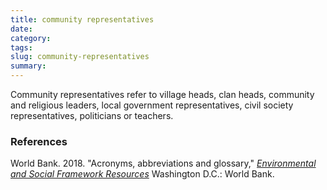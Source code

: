 ```yaml
---
title: community representatives
date:
category:
tags:
slug: community-representatives
summary:
---
```


Community representatives refer to village heads, clan heads, community and religious leaders, local
government representatives, civil society representatives, politicians or teachers.


### References


World Bank. 2018. "Acronyms, abbreviations and glossary," _[Environmental and Social Framework Resources](https://www.worldbank.org/en/projects-operations/environmental-and-social-framework/brief/environmental-and-social-framework-resources)_ Washington D.C.: World Bank.
